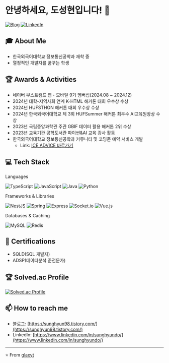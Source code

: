 # 안녕하세요, 도성현입니다! 👋

[![Blog](https://img.shields.io/badge/Blog-sunghyun98.tistory.com-orange?style=flat-square&logo=blogger&logoColor=white)](https://sunghyun98.tistory.com/)
[![LinkedIn](https://img.shields.io/badge/LinkedIn-sunghyundo-blue?style=flat-square&logo=linkedin&logoColor=white)](https://www.linkedin.com/in/sunghyundo/)

## 🎓 About Me
- 한국외국어대학교 정보통신공학과 재학 중
- 열정적인 개발자를 꿈꾸는 학생

## 🏆 Awards & Activities
- 네이버 부스트캠프 웹・모바일 9기 멤버십(2024.08 ~ 2024.12)
- 2024년 대학-지역사회 연계 K-HTML 해커톤 대회 우수상 수상
- 2024년 HUFSTHON 해커톤 대회 우수상 수상
- 2024년 한국외국어대학교 제 3회 HUFSummer 해커톤 최우수 AI교육원장상 수상
- 2023년 국립중앙과학관 주관 GBIF 데이터 활용 해커톤 2위 수상
- 2023년 교육기관 공학도서관 파이썬&AI 교육 강사 활동
- 한국외국어대학교 정보통신공학과 커뮤니티 및 코딩존 예약 서비스 개발
  - Link: [ICE ADVICE 바로가기](https://ice-advice.co.kr/)

## 💻 Tech Stack
Languages
<p align="left">
  <img src="https://img.shields.io/badge/-TypeScript-3178C6?style=flat-square&logo=typescript&logoColor=white" alt="TypeScript"/>
  <img src="https://img.shields.io/badge/-JavaScript-F7DF1E?style=flat-square&logo=javascript&logoColor=black" alt="JavaScript"/>
  <img src="https://img.shields.io/badge/-Java-007396?style=flat-square&logo=java&logoColor=white" alt="Java"/>
  <img src="https://img.shields.io/badge/-Python-3776AB?style=flat-square&logo=python&logoColor=white" alt="Python"/>
</p>
Frameworks & Libraries
<p align="left">
  <img src="https://img.shields.io/badge/-NestJS-E0234E?style=flat-square&logo=nestjs&logoColor=white" alt="NestJS"/>
  <img src="https://img.shields.io/badge/-Spring-6DB33F?style=flat-square&logo=spring&logoColor=white" alt="Spring"/>
  <img src="https://img.shields.io/badge/-Express-000000?style=flat-square&logo=express&logoColor=white" alt="Express"/>
  <img src="https://img.shields.io/badge/-Socket.io-010101?style=flat-square&logo=socket.io&logoColor=white" alt="Socket.io"/>
  <img src="https://img.shields.io/badge/-Vue.js-4FC08D?style=flat-square&logo=vue.js&logoColor=white" alt="Vue.js"/>
</p>
Databases & Caching
<p align="left">
  <img src="https://img.shields.io/badge/-MySQL-4479A1?style=flat-square&logo=mysql&logoColor=white" alt="MySQL"/>
  <img src="https://img.shields.io/badge/-Redis-DC382D?style=flat-square&logo=redis&logoColor=white" alt="Redis"/>
</p>

## 📜 Certifications
- SQLD(SQL 개발자)
- ADSP(데이터분석 준전문가)

## 🏆 Solved.ac Profile
[![Solved.ac Profile](http://mazassumnida.wtf/api/v2/generate_badge?boj=glaxyt)](https://solved.ac/glaxyt/)

## 📫 How to reach me
- 블로그: [https://sunghyun98.tistory.com/](https://sunghyun98.tistory.com/)
- LinkedIn: [https://www.linkedin.com/in/sunghyundo/](https://www.linkedin.com/in/sunghyundo/)

---
⭐️ From [glaxyt](https://github.com/glaxyt)
